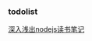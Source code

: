 ### todolist
[深入浅出nodejs读书笔记](https://github.com/clwu1994/learn-node)
<!-- - [ ] 深入浅出nodejs读书笔记
- [ ] gitLib CI/CD
- [ ] Jenkins
- [ ] vuejs core源码 以阅读源码分析和看视频讲解的形式掌握vue源码部分
- [ ] vuex源码
- [ ] vue-router源码
- [ ] react core源码 以阅读源码分析和看视频讲解的形式掌握react源码部分
- [ ] flutter
- [ ] 微前端，阅读phodal大大的《微前端架构-从入门到微前端》
- [ ] Serverless架构 -->